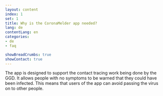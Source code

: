 ```yaml
---
layout: content
index: 1
set: 1
title: Why is the CoronaMelder app needed?
lang: de
contentLang: en
categories:
- de
- faq

showBreadCrumbs: true
showContact: true
---
```


The app is designed to support the contact tracing work being done by the GGD. It allows people with no symptoms to be warned that they could have been infected. This means that users of the app can avoid passing the virus on to other people.
